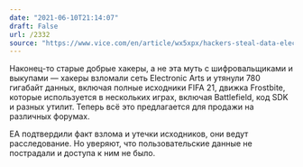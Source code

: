 ```yaml
---
date: "2021-06-10T21:14:07"
draft: False
url: /2332
source: "https://www.vice.com/en/article/wx5xpx/hackers-steal-data-electronic-arts-ea-fifa-source-code"
---
```


Наконец-то старые добрые хакеры, а не эта муть с шифровальщиками и выкупами — хакеры взломали сеть Electronic Arts и утянули 780 гигабайт данных, включая полные исходники FIFA 21, движка Frostbite, которые используется в нескольких играх, включая Battlefield, код SDK и разных утилит. Теперь всё это предлагается для продажи на различных форумах. 

EA подтвердили факт взлома и утечки исходников, они ведут расследование. Но уверяют, что пользовательские данные не пострадали и доступа к ним не было.
